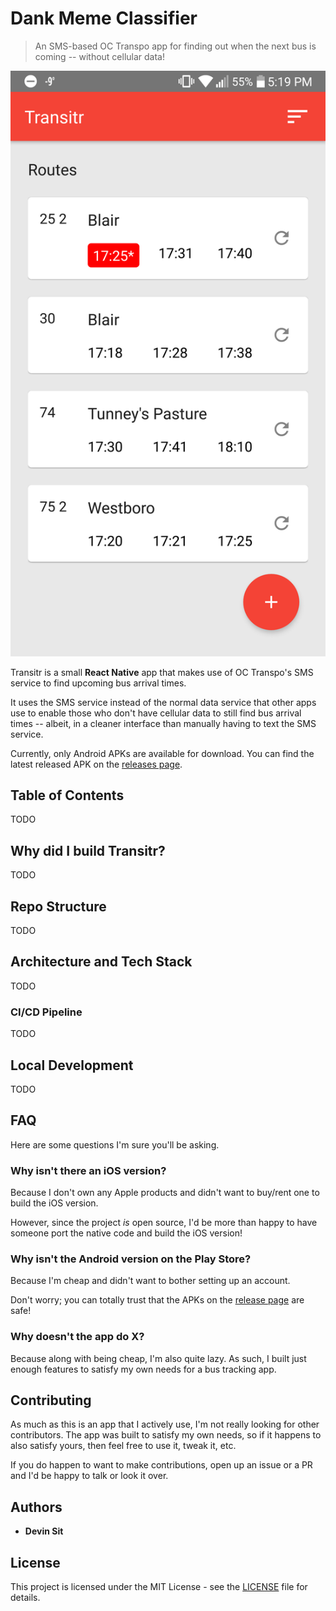 # Dank Meme Classifier

> An SMS-based OC Transpo app for finding out when the next bus is coming -- without cellular data!

![Screenshot](docs/images/Transitr.png?raw=true)

Transitr is a small **React Native** app that makes use of OC Transpo's SMS service to find upcoming bus arrival times. 

It uses the SMS service instead of the normal data service that other apps use to enable those who don't have cellular data to still find bus arrival times -- albeit, in a cleaner interface than manually having to text the SMS service.

Currently, only Android APKs are available for download. You can find the latest released APK on the [releases page](https://github.com/DevinSit/transitr/releases).

## Table of Contents

TODO

## Why did I build Transitr?

TODO

## Repo Structure

TODO

## Architecture and Tech Stack

TODO

### CI/CD Pipeline

TODO

## Local Development

TODO

## FAQ

Here are some questions I'm sure you'll be asking.

### Why isn't there an iOS version?

Because I don't own any Apple products and didn't want to buy/rent one to build the iOS version. 

However, since the project _is_ open source, I'd be more than happy to have someone port the native code and build the iOS version!

### Why isn't the Android version on the Play Store?

Because I'm cheap and didn't want to bother setting up an account. 

Don't worry; you can totally trust that the APKs on the [release page](https://github.com/DevinSit/transitr/releases) are safe!

### Why doesn't the app do X?

Because along with being cheap, I'm also quite lazy. As such, I built just enough features to satisfy my own needs for a bus tracking app.

## Contributing

As much as this is an app that I actively use, I'm not really looking for other contributors. The app was built to satisfy my own needs, so if it happens to also satisfy yours, then feel free to use it, tweak it, etc. 

If you do happen to want to make contributions, open up an issue or a PR and I'd be happy to talk or look it over.

## Authors

- **Devin Sit**

## License

This project is licensed under the MIT License - see the [LICENSE](LICENSE.md) file for details.
